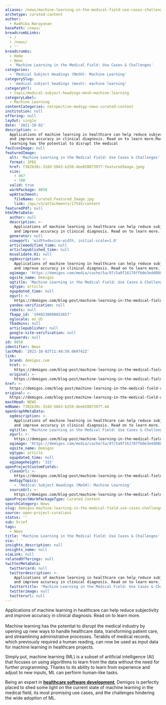 ```yaml
---
aliases: /news/machine-learning-in-the-medical-field-use-cases-challenges
archetype: curated-content
author:
  - Radhika Narayanan
basePath: /news/
breadcrumbLinks:
  - /
  - /news/
  - ''
breadcrumbs:
  - Home
  - News
  - 'Machine Learning in the Medical Field: Use Cases & Challenges'
categories:
  - 'Medical Subject Headings (MeSH): Machine Learning'
categorySlug:
  - 'medical subject headings (mesh): machine learning'
categoryUrl:
  - topic/medical-subject-headings-mesh-machine-learning
categoryLabel:
  - Machine Learning
contentCategories: netspective-medigy-news-curated-content
institution: null
offering: null
layOut: single
date: '2021-10-02'
description: >-
  Applications of machine learning in healthcare can help reduce subjectivity
  and improve accuracy in clinical diagnosis. Read on to learn more.Machine
  learning has the potential to disrupt the medical 
favIconImage: null
featuredImage:
  alt: 'Machine Learning in the Medical Field: Use Cases & Challenges'
  format: JPEG
  href: f382b38c-32dd-5843-b258-dee820873977-featuredImage.jpeg
  size:
    - 467
    - 700
  valid: true
  workPackage: 8058
  wpAttachment:
    fileName: Curated_Featured_Image.jpg
    link: /api/v3/attachments/17545/content
featuredPdf: null
htmlMetaData:
  author: null
  description: >-
    Applications of machine learning in healthcare can help reduce subjectivity
    and improve accuracy in clinical diagnosis. Read on to learn more.
  generator: null
  viewport: 'width=device-width, initial-scale=1.0'
  articlemodified_time: null
  articlepublished_time: null
  msvalidate.01: null
  ogdescription: >-
    Applications of machine learning in healthcare can help reduce subjectivity
    and improve accuracy in clinical diagnosis. Read on to learn more.
  ogimage: 'https://demigos.com/media/cache/5a/97/5a9716178ffb0e3edd0888f78c8bbd2e.jpg'
  ogsite_name: Demigos
  ogtitle: 'Machine Learning in the Medical Field: Use Cases & Challenges'
  ogtype: article
  ogupdated_time: null
  ogurl: >-
    https://demigos.com/blog-post/machine-learning-in-the-medical-field-cases-challenges/
  yandex-verification: null
  robots: null
  fbapp_id: '1949238098652657'
  oglocale: en_US
  fbadmins: null
  articlepublisher: null
  google-site-verification: null
  keywords: null
id: 8058
identifier: News
lastMod: '2021-10-02T11:48:50.069742Z'
link:
  brand: demigos.com
  href: >-
    https://demigos.com/blog-post/machine-learning-in-the-medical-field-cases-challenges/
  original: >-
    https://demigos.com/blog-post/machine-learning-in-the-medical-field-cases-challenges/
href: >-
  https://demigos.com/blog-post/machine-learning-in-the-medical-field-cases-challenges/
original: >-
  https://demigos.com/blog-post/machine-learning-in-the-medical-field-cases-challenges/
mastHead: NEWS
mdName: f382b38c-32dd-5843-b258-dee820873977.md
openGraphMetaData:
  ogdescription: >-
    Applications of machine learning in healthcare can help reduce subjectivity
    and improve accuracy in clinical diagnosis. Read on to learn more.
  ogtitle: 'Machine Learning in the Medical Field: Use Cases & Challenges'
  ogurl: >-
    https://demigos.com/blog-post/machine-learning-in-the-medical-field-cases-challenges/
  ogimage: 'https://demigos.com/media/cache/5a/97/5a9716178ffb0e3edd0888f78c8bbd2e.jpg'
  ogsite_name: Demigos
  ogtype: article
  ogupdated_time: null
  ogimageheight: '315'
openProjectCustomFields:
  cleanUrl: >-
    https://demigos.com/blog-post/machine-learning-in-the-medical-field-cases-challenges/
  medigyTopics:
    - 'Medical Subject Headings (MeSH): Machine Learning'
  sourceUrl: >-
    https://demigos.com/blog-post/machine-learning-in-the-medical-field-cases-challenges/
openProjectWorkPackageType: Curated Content
searchCategory: News
slug: demigos-machine-learning-in-the-medical-field-use-cases-challenges
source: open-project-curations
status: ''
sub: brief
tags:
  - News
title: 'Machine Learning in the Medical Field: Use Cases & Challenges'
via: ' '
insights_description: null
insights_name: null
viaLink: null
relatedOfferings: null
twitterMetaData:
  twittercard: null
  twitterdescription: >-
    Applications of machine learning in healthcare can help reduce subjectivity
    and improve accuracy in clinical diagnosis. Read on to learn more.
  twittertitle: 'Machine Learning in the Medical Field: Use Cases & Challenges'
  twitterimage: null
  twitterurl: null
---
```

<p>Applications of machine learning in healthcare can help reduce subjectivity and improve accuracy in clinical diagnosis. Read on to learn more.<br><br>Machine learning has the potential to disrupt the medical industry by opening up new ways to handle healthcare data, transforming patient care, and streamlining administrative processes. Terabits of medical records, which previously required a human reading, can now be used as input data for machine learning in healthcare projects.</p><p>Simply put, machine learning (ML) is a subset of artificial intelligence (AI) that focuses on using algorithms to learn from the data without the need for further programming. Thanks to its ability to learn from experience and adjust to new inputs, ML can perform human-like tasks.&nbsp;</p><p>Being an expert in <a href="https://demigos.com/healthtech/"><strong>healthcare software development</strong></a>, Demigos is perfectly placed to shed some light on the current state of machine learning in the medical field, its most promising use cases, and the challenges hindering the wide adoption of ML.&nbsp;</p>
